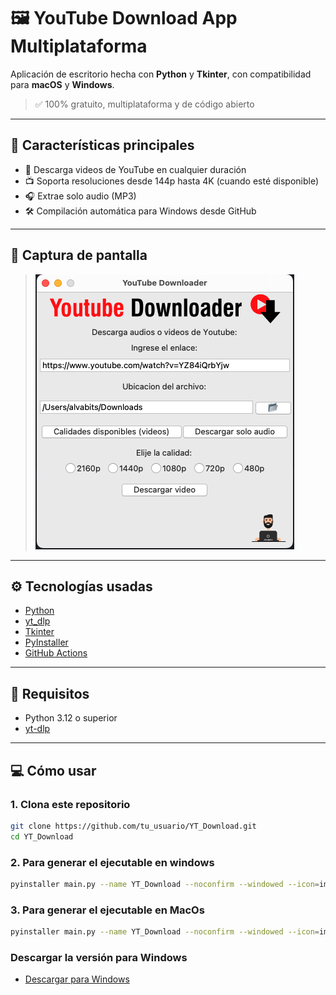 # 🖼️ YouTube Download App Multiplataforma

Aplicación de escritorio hecha con **Python** y **Tkinter**, con compatibilidad para **macOS** y **Windows**.
> ✅ 100% gratuito, multiplataforma y de código abierto

---

## 🚀 Características principales

- 🔽 Descarga videos de YouTube en cualquier duración
- 📺 Soporta resoluciones desde 144p hasta 4K (cuando esté disponible)
- 🎧 Extrae solo audio (MP3)
- 🛠️ Compilación automática para Windows desde GitHub

---

## 📸 Captura de pantalla

> ![Vista previa de la app](assets/captura.png)

---

## ⚙️ Tecnologías usadas

- [Python](https://www.python.org/)
- [yt_dlp](https://github.com/yt-dlp/yt-dlp)
- [Tkinter](https://docs.python.org/3/library/tkinter.html)
- [PyInstaller](https://pyinstaller.org/)
- [GitHub Actions](https://github.com/features/actions)

---

## 🧩 Requisitos

- Python 3.12 o superior
- [yt-dlp](https://github.com/yt-dlp/yt-dlp)

---

## 💻 Cómo usar

### 1. Clona este repositorio

```bash
git clone https://github.com/tu_usuario/YT_Download.git
cd YT_Download
```

### 2. Para generar el ejecutable en windows
```bash
pyinstaller main.py --name YT_Download --noconfirm --windowed --icon=images/icono.ico --add-data "images;images"
```

### 3. Para generar el ejecutable en MacOs
```bash
pyinstaller main.py --name YT_Download --noconfirm --windowed --icon=images/icon.icns --add-data "images:images"

```

### Descargar la versión para Windows

- [Descargar para Windows](https://github.com/coalva94/YT_Download/actions/runs/14545211550/artifacts/2972700000)



